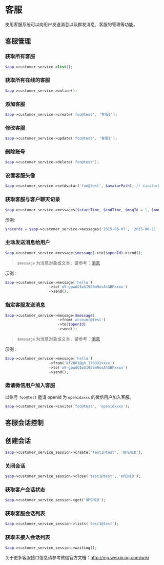# 客服

使用客服系统可以向用户发送消息以及群发消息，客服的管理等功能。

## 客服管理

### 获取所有客服

```php
$app->customer_service->list();
```

### 获取所有在线的客服

```php
$app->customer_service->online();
```

### 添加客服

```php
$app->customer_service->create('foo@test', '客服1');
```

### 修改客服

```php
$app->customer_service->update('foo@test', '客服1');
```

### 删除账号

```php
$app->customer_service->delete('foo@test');
```

### 设置客服头像

```php
$app->customer_service->setAvatar('foo@test', $avatarPath); // $avatarPath 为本地图片路径，非 URL
```

### 获取客服与客户聊天记录

```php
$app->customer_service->messages($startTime, $endTime, $msgId = 1, $number = 10000);
```

示例:

```php
$records = $app->customer_service->messages('2015-06-07', '2015-06-21', 1, 20000);
```

### 主动发送消息给用户

```php
$app->customer_service->message($message)->to($openId)->send();
```

> `$message` 为消息对象或文本，请参考：[消息](messages.html)

示例：

```php
$app->customer_service->message('hello')
                    ->to('oV-gpwdOIwSI958m9osAhGBFxxxx')
                    ->send();
```

### 指定客服发送消息

```php
$app->customer_service->message($message)
                        ->from('account@test')
                        ->to($openId)
                        ->send();
```
> `$message` 为消息对象或文本，请参考：[消息](messages.html)

示例：

```php
$app->customer_service->message('hello')
                    ->from('kf2001@gh_176331xxxx')
                    ->to('oV-gpwdOIwSI958m9osAhGBFxxxx')
                    ->send();
```

### 邀请微信用户加入客服

以账号 `foo@test` 邀请 openid 为 `openidxxxx` 的微信用户加入客服。

```php
$app->customer_service->invite('foo@test', 'openidxxxx');
```

## 客服会话控制

## 创建会话

```php
$app->customer_service_session->create('test1@test', 'OPENID');
```

### 关闭会话

```php
$app->customer_service_session->close('test1@test', 'OPENID');
```

### 获取客户会话状态

```php
$app->customer_service_session->get('OPENID');
```

### 获取客服会话列表

```php
$app->customer_service_session->lists('test1@test');
```

### 获取未接入会话列表

```php
$app->customer_service_session->waiting();
```


关于更多客服接口信息请参考微信官方文档：http://mp.weixin.qq.com/wiki
